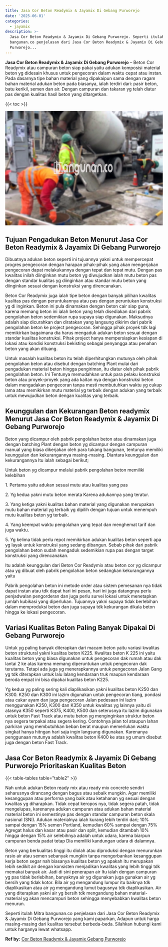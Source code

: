 ```yaml
---
title: Jasa Cor Beton Readymix & Jayamix Di Gebang Purworejo
date: '2025-06-01'
categories:
  - jayamix
description: >-
  Jasa Cor Beton Readymix & Jayamix Di Gebang Purworejo. Seperti itulah Mitra
  bangunan.co penjelasan dari Jasa Cor Beton Readymix & Jayamix Di Gebang
  Purworejo...
---
```


**Jasa Cor Beton Readymix & Jayamix Di Gebang Purworejo** – Beton Cor Readymix atau campuran beton siap pakai yaitu adukan komposisi material beton yg didesain khusus untuk pengecoran dalam waktu cepat atau instan. Pada dasarnya tipe bahan material yang dipakaipun sama dengan ragam bahan material adukan beton pada biasanya, ialah terdiri dari: pasir beton, batu kerikil, semen dan air. Dengan campuran dan takaran yg telah diatur pas dengan kualitas hasil beton yang ditargetkan.

{{< toc >}}

![Jasa Cor Beton Readymix & Jayamix Di Gebang Purworejo](/images/jasa-cor-readymix-22.png)

## Tujuan Pengadukan Beton Menurut Jasa Cor Beton Readymix & Jayamix Di Gebang Purworejo

Dibuatnya adukan beton seperti ini tujuannya yakni untuk mempercepat progres pengecoran dengan harapan pihak-pihak yang akan mengerjakan pengecoran dapat melakukannya dengan tepat dan tepat mutu. Dengan pas kwalitas inilah diinginkan mutu beton yg diwujudkan ialah mutu beton pas dengan standar kualitas yg diinginkan atau standar mutu beton yang diinginkan sesuai dengan konstruksi yang direncanakan.

Beton Cor Readymix juga ialah tipe beton dengan banyak pilihan kwalitas kualitas pas dengan peruntukannya atau pas dengan peruntukan konstruksi yg di inginkan. Beton ini pula dinamakan dengan beton cair siap guna, karena memang beton ini ialah beton yang telah disediakan dari pabrik pengolahan beton sedemikian rupa supaya siap digunakan. Maksudnya adalah siap dicurahkan dan diratakan yang langsung dikirim dari pabrik pengolahan beton ke project pengecoran. Sehingga pihak proyek tdk lagi memikirkan bagaimana dia harus mengaduk adukan beton sesuai dengan standar kualitas konstruksi. Pihak project hanya mempersiapkan kesiapan di lokasi atau kondisi konstruksi bekisting sebagai penyangga atau penahan beton yang akan dituang.

Untuk masalah kualitas beton itu telah diperhitungkan mutunya oleh pihak pengolahan beton atau disebut dengan batching Plant mulai dari pengadukan material beton hingga pengiriman, itu diatur oleh pihak pabrik pengolahan beton. Ini Tentunya memudahkan untuk para pelaku konstruksi beton atau proyek-proyek yang ada kaitan nya dengan konstruksi beton dalam mengadakan pengecoran tanpa mesti membutuhkan waktu yg cukup lama atau memikirkan mutu material yg terbaik dengan adukan yang terbaik untuk mewujudkan beton dengan kualitas yang terbaik.

## Keunggulan dan Kekurangan Beton readymix Menurut Jasa Cor Beton Readymix & Jayamix Di Gebang Purworejo

Beton yang dicampur oleh pabrik pengolahan beton atau dinamakan juga dengan batching Plant dengan beton yg dicampur dengan campuran manual yang biasa dikerjakan oleh para tukang bangunan, tentunya memiliki keunggulan dan kekurangannya masing-masing. Diantara keunggulan dan kekurangannya Itu ialah sebagai berikut;

Untuk beton yg dicampur melalui pabrik pengolahan beton memiliki kelebihan

1\. Pertama yaitu adukan sesuai mutu atau kualitas yang pas

2\. Yg kedua yakni mutu beton merata Karena adukannya yang teratur.

3\. Yang ketiga yakni kualitas bahan material yang digunakan merupakan mutu bahan material yg terbaik yg dipilih dengan tujuan untuk menempuh mutu kualitas beton yg terbaik.

4\. Yang keempat waktu pengolahan yang tepat dan menghemat tarif dan juga waktu.

5\. Yg kelima tidak perlu repot memikirkan adukan kualitas beton seperti apa yg layak untuk konstruksi yang sedang dibangun. Sebab pihak dari pabrik pengolahan beton sudah mengaduk sedemikian rupa pas dengan target konstruksi yang direncanakan.

Itu adalah keunggulan dari Beton Cor Readymix atau beton cor yg dicampur atau yg dibuat oleh pabrik pengolahan beton sedangkan kekurangannya yaitu

Pabrik pengolahan beton ini metode order atau sistem pemesanan nya tidak dapat instan atau tdk dapat hari ini pesan, hari ini juga datangnya perlu penjadwalan pengorderan dan juga perlu survei lokasi untuk menetapkan jumlah kubikasi yang diperlukan. Tujuannya yakni supaya tidak berlebihan dalam memproduksi beton dan juga supaya tdk kekurangan dikala beton hingga ke lokasi pengecoran.

## Variasi Kualitas Beton Paling Banyak Dipakai Di Gebang Purworejo

Untuk yg paling banyak diterapkan dari macam beton yaitu variasi kwalitas beton struktural yakni kualitas beton K225. Kwalitas beton K 225 ini yaitu kualitas beton yang biasa digunakan untuk pengecoran dak rumah atau dak lantai 2 ke atas karena memang diperuntukan untuk pengecoran dak terutama. Tetapi ada juga yg menerapkannya untuk pengecoran Jalan Gang yg tdk diterapkan untuk lalu lalang kendaraan truk maupun kendaraan beroda empat ini bisa dipakai kualitas beton K225.

Yg kedua yg paling sering kali diaplikasikan yakni kualitas beton K250 dan K300. K250 dan K300 ini lazim digunakan untuk pengecoran tiang, pondasi atau cakar ayam dan juga pengecoran Jalan pedesaan ini lazim menggunakan K250, K300 dan K350 untuk kwalitas yg lainnya yaitu di atasnya K350 seperti K375, K400, K500 dan seterusnya itu lazim digunakan untuk beton Fast Track atau mutu beton yg menginginkan struktur beton nya segera terpakai atau segera kering. Contohnya jalan tol ataupun lahan parkiran yang membutuhkan beban berat maupun memerlukan waktu singkat hanya hitngan hari saja ingin langsung digunakan. Karenanya penggunaan mutunya adalah kwalitas beton K400 ke atas yg umum disebut juga dengan beton Fast Track.

## Jasa Cor Beton Readymix & Jayamix Di Gebang Purworejo Prioritaskan Kualitas Beton

{{< table-tables table="table2" >}}

Nah untuk adukan Beton ready mix atau ready mix concrete sendiri seharusnya dirancang dengan bagus atau sebaik mungkin. Agar memiliki kesanggupan atau performa yang baik atau ketahanan yg sesuai dengan kwalitas yg diharapkan. Tidak cepat keropos nya, tidak segera patah, tidak mengelupas, karenanya adukan campuran atau adukan bahan material material beton ini semestinya pas dengan standar campuran beton skala nasional (SNI). Adukan materialnya ialah kurang lebih terdiri dari; 10% sampai dengan 15% semen Portland, kemudian 60% sampai dengan 75% Agregat halus dan kasar atau pasir dan split, kemudian ditambah 10% hingga dengan 15% air selebihnya adalah untuk udara, karena biarpun campuran benda padat tetap Dia memiliki kandungan udara di dalamnya.

Beton yang berkualitas tinggi itu diolah atau diproduksi dengan menurunkan rasio air atau semen sebanyak mungkin tanpa mengorbankan kesanggupan kerja beton segar nah biasanya kualitas beton yg apakah itu merupakan lebih sedikit air dengan konsisten menjadikan kwalitas yang lebih tinggi tdk memakai banyak air. Jadi di sini penerapan air Itu ialah dengan campuran yg pas tidak berlebihan, banyaknya air yg digunakan juga gunakan air yg bersih yang tidak kotor. Bila air yg mengandung lumpur itu baiknya tdk diaplikasikan atau air yg mengandung lumut bagusnya tdk diaplikasikan. Air yang diterapkan yakni air yg bersih tdk mengandung bahan material-material yg akan mencampuri beton sehingga menyebabkan kwalitas beton menurun.

Seperti itulah Mitra bangunan.co penjelasan dari Jasa Cor Beton Readymix & Jayamix Di Gebang Purworejo yang kami paparkan, Adapun untuk harga masing-masing dari kualitas tersebut berbeda-beda. Silahkan hubungi kami untuk harganya lewat whatsapp.

**Ref by:** [Cor Beton Readymix & Jayamix Gebang Purworejo](https://id.wikipedia.org/wiki/Cor)
